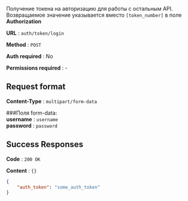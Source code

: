 Получение токена на авторизацию для работы с остальным API. Возвращаемое значение указывается вместо `[token_number]` в поле **Authorization**

**URL** : `auth/token/login`

**Method** : `POST`

**Auth required** : No

**Permissions required** : -



## Request format

**Content-Type** : `multipart/form-data`

###Поля form-data:<br />
**username** : `username`<br />
**password** : `password`

## Success Responses

**Code** : `200 OK`

**Content** : `{}`

```json
{
    "auth_token": "some_auth_token"
}
```